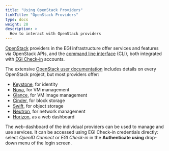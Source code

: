 ```yaml
---
title: "Using OpenStack Providers"
linkTitle: "OpenStack Providers"
type: docs
weight: 20
description: >
  How to interact with OpenStack providers
---
```


[OpenStack](https://openstack.org) providers in the EGI infrastructure
offer services and features via OpenStack APIs, and the
[command line interface](../cli) (CLI), both integrated with
[EGI Check-in](../../check-in) accounts.

The extensive [OpenStack user documentation](https://docs.openstack.org/user/)
includes details on every OpenStack project, but most providers offer:

- [Keystone](https://docs.openstack.org/keystone/latest/), for identity
- [Nova](https://docs.openstack.org/nova/latest/), for VM management
- [Glance](https://docs.openstack.org/glance/latest/), for VM image
  management
- [Cinder](https://docs.openstack.org/cinder/latest/), for block storage
- [Swift](https://docs.openstack.org/swift/latest/), for object storage
- [Neutron](https://docs.openstack.org/neutron/latest/), for network
  management
- [Horizon](https://docs.openstack.org/horizon/latest/), as a web
  dashboard

The web-dashboard of the individual providers can be used to manage and use
services. It can be accessed using EGI Check-in credentials directly:
select _OpenID Connect_ or _EGI Check-in_ in the **Authenticate using**
drop-down menu of the login screen.
